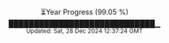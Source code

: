 <p align="center">
⏳Year Progress (99.05 %) <br>
█████████████████████████████▁ <br>
<sub>Updated: Sat, 28 Dec 2024 12:37:24 GMT</sub>
</p>

